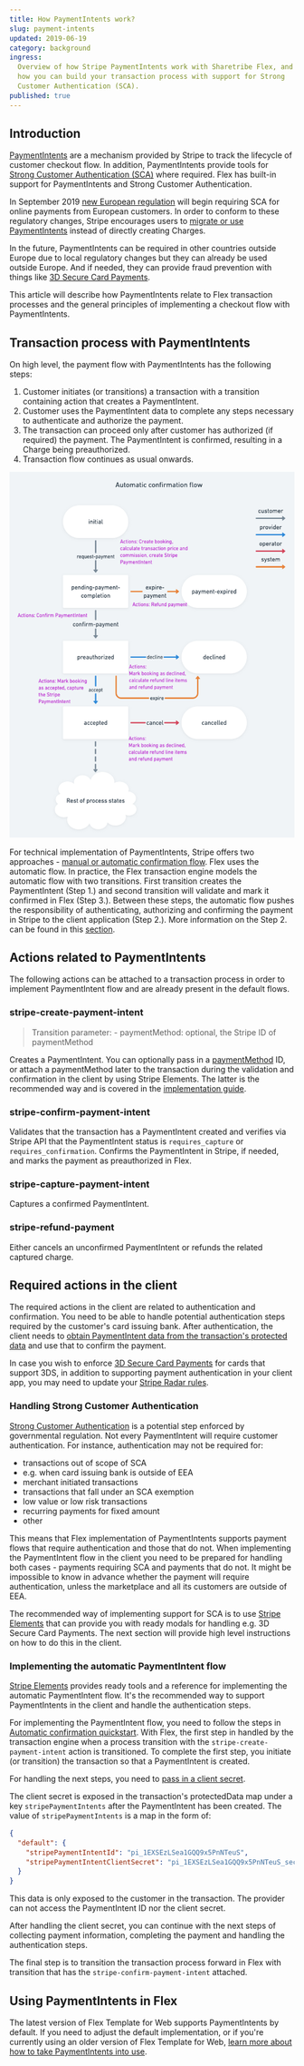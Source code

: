```yaml
---
title: How PaymentIntents work?
slug: payment-intents
updated: 2019-06-19
category: background
ingress:
  Overview of how Stripe PaymentIntents work with Sharetribe Flex, and
  how you can build your transaction process with support for Strong
  Customer Authentication (SCA).
published: true
---
```


## Introduction

[PaymentIntents](https://stripe.com/docs/payments/payment-intents) are a
mechanism provided by Stripe to track the lifecycle of customer checkout
flow. In addition, PaymentIntents provide tools for
[Strong Customer Authentication (SCA)](/background/strong-customer-authentication)
where required. Flex has built-in support for PaymentIntents and Strong
Customer Authentication.

In September 2019
[new European regulation](https://stripe.com/en-fi/payments/strong-customer-authentication)
will begin requiring SCA for online payments from European customers. In
order to conform to these regulatory changes, Stripe encourages users to
[migrate or use PaymentIntents](https://stripe.com/docs/strong-customer-authentication/migration)
instead of directly creating Charges.

In the future, PaymentIntents can be required in other countries outside
Europe due to local regulatory changes but they can already be used
outside Europe. And if needed, they can provide fraud prevention with
things like
[3D Secure Card Payments](https://stripe.com/docs/payments/3d-secure).

This article will describe how PaymentIntents relate to Flex transaction
processes and the general principles of implementing a checkout flow
with PaymentIntents.

## Transaction process with PaymentIntents

On high level, the payment flow with PaymentIntents has the following
steps:

1. Customer initiates (or transitions) a transaction with a transition
   containing action that creates a PaymentIntent.
2. Customer uses the PaymentIntent data to complete any steps necessary
   to authenticate and authorize the payment.
3. The transaction can proceed only after customer has authorized (if
   required) the payment. The PaymentIntent is confirmed, resulting in a
   Charge being preauthorized.
4. Transaction flow continues as usual onwards.

![Automatic PaymentIntent flow](./automatic_confirmation_flow.png)

For technical implementation of PaymentIntents, Stripe offers two
approaches -
[manual or automatic confirmation flow](https://stripe.com/docs/payments/payment-intents#one-time-payments).
Flex uses the automatic flow. In practice, the Flex transaction engine
models the automatic flow with two transitions. First transition creates
the PaymentIntent (Step 1.) and second transition will validate and mark
it confirmed in Flex (Step 3.). Between these steps, the automatic flow
pushes the responsibility of authenticating, authorizing and confirming
the payment in Stripe to the client application (Step 2.). More
information on the Step 2. can be found in this
[section](#required-actions-in-the-client).

## Actions related to PaymentIntents

The following actions can be attached to a transaction process in order
to implement PaymentIntent flow and are already present in the default
flows.

### stripe-create-payment-intent

> Transition parameter: - paymentMethod: optional, the Stripe ID of
> paymentMethod

Creates a PaymentIntent. You can optionally pass in a
[paymentMethod](https://stripe.com/docs/payments/payment-methods) ID, or
attach a paymentMethod later to the transaction during the validation
and confirmation in the client by using Stripe Elements. The latter is
the recommended way and is covered in the
[implementation guide](#implementing-the-automatic-paymentintent-flow).

### stripe-confirm-payment-intent

Validates that the transaction has a PaymentIntent created and verifies
via Stripe API that the PaymentIntent status is `requires_capture` or
`requires_confirmation`. Confirms the PaymentIntent in Stripe, if
needed, and marks the payment as preauthorized in Flex.

### stripe-capture-payment-intent

Captures a confirmed PaymentIntent.

### stripe-refund-payment

Either cancels an unconfirmed PaymentIntent or refunds the related
captured charge.

## Required actions in the client

The required actions in the client are related to authentication and
confirmation. You need to be able to handle potential authentication
steps required by the customer's card issuing bank. After
authentication, the client needs to
[obtain PaymentIntent data from the transaction's protected data](#implementing-the-automatic-paymentintent-flow)
and use that to confirm the payment.

In case you wish to enforce
[3D Secure Card Payments](https://stripe.com/docs/payments/3d-secure)
for cards that support 3DS, in addition to supporting payment
authentication in your client app, you may need to update your
[Stripe Radar rules](https://stripe.com/docs/payments/3d-secure#three-ds-radar).

### Handling Strong Customer Authentication

[Strong Customer Authentication](https://stripe.com/en-fi/payments/strong-customer-authentication)
is a potential step enforced by governmental regulation. Not every
PaymentIntent will require customer authentication. For instance,
authentication may not be required for:

- transactions out of scope of SCA
- e.g. when card issuing bank is outside of EEA
- merchant initiated transactions
- transactions that fall under an SCA exemption
- low value or low risk transactions
- recurring payments for fixed amount
- other

This means that Flex implementation of PaymentIntents supports payment
flows that require authentication and those that do not. When
implementing the PaymentIntent flow in the client you need to be
prepared for handling both cases - payments requiring SCA and payments
that do not. It might be impossible to know in advance whether the
payment will require authentication, unless the marketplace and all its
customers are outside of EEA.

The recommended way of implementing support for SCA is to use
[Stripe Elements](https://stripe.com/docs/payments/payment-intents/quickstart)
that can provide you with ready modals for handling e.g. 3D Secure Card
Payments. The next section will provide high level instructions on how
to do this in the client.

### Implementing the automatic PaymentIntent flow

[Stripe Elements](https://stripe.com/docs/payments/payment-intents/quickstart)
provides ready tools and a reference for implementing the automatic
PaymentIntent flow. It's the recommended way to support PaymentIntents
in the client and handle the authentication steps.

For implementing the PaymentIntent flow, you need to follow the steps in
[Automatic confirmation quickstart](https://stripe.com/docs/payments/payment-intents/quickstart#automatic-confirmation-flow).
With Flex, the first step in handled by the transaction engine when a
process transition with the `stripe-create-payment-intent` action is
transitioned. To complete the first step, you initiate (or transition)
the transaction so that a PaymentIntent is created.

For handling the next steps, you need to
[pass in a client secret](https://stripe.com/docs/payments/payment-intents/quickstart#passing-to-client).

The client secret is exposed in the transaction's protectedData map
under a key `stripePaymentIntents` after the PaymentIntent has been
created. The value of `stripePaymentIntents` is a map in the form of:

```json
{
  "default": {
    "stripePaymentIntentId": "pi_1EXSEzLSea1GQQ9x5PnNTeuS",
    "stripePaymentIntentClientSecret": "pi_1EXSEzLSea1GQQ9x5PnNTeuS_secret_Qau2uE5J5L6baPs8eLPMa2Swb"
  }
}
```

This data is only exposed to the customer in the transaction. The
provider can not access the PaymentIntent ID nor the client secret.

After handling the client secret, you can continue with the next steps
of collecting payment information, completing the payment and handling
the authentication steps.

The final step is to transition the transaction process forward in Flex
with transition that has the `stripe-confirm-payment-intent` attached.

## Using PaymentIntents in Flex

The latest version of Flex Template for Web supports PaymentIntents by
default. If you need to adjust the default implementation, or if you're
currently using an older version of Flex Template for Web,
[learn more about how to take PaymentIntents into use](/guides/how-to-take-payment-intents-into-use/).
